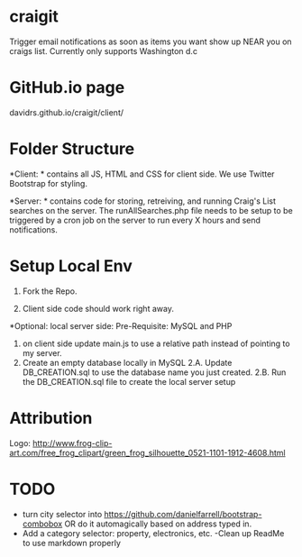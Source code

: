 craigit
=======

Trigger email notifications as soon as items you want show up NEAR you on craigs list.
Currently only supports Washington d.c

GitHub.io page
==============

davidrs.github.io/craigit/client/


Folder Structure
================

*Client: * contains all JS, HTML and CSS for client side.
We use Twitter Bootstrap for styling.

*Server: * contains code for storing, retreiving, and running Craig's List searches on the server.
The runAllSearches.php file needs to be setup to be triggered by a cron job on the server to run every X hours and send notifications.


Setup Local Env
===============


1. Fork the Repo.

2. Client side code should work right away.

*Optional: local server side:
Pre-Requisite: MySQL and PHP
1. on client side update main.js to use a relative path instead of pointing to my server.
2. Create an empty database locally in MySQL
2.A. Update DB_CREATION.sql to use the database name you just created.
2.B. Run the DB_CREATION.sql file to create the local server setup


Attribution
============

Logo: http://www.frog-clip-art.com/free_frog_clipart/green_frog_silhouette_0521-1101-1912-4608.html


TODO
====

- turn city selector into https://github.com/danielfarrell/bootstrap-combobox
OR do it automagically based on address typed in.
- Add a category selector: property, electronics, etc.
-Clean up ReadMe to use markdown properly